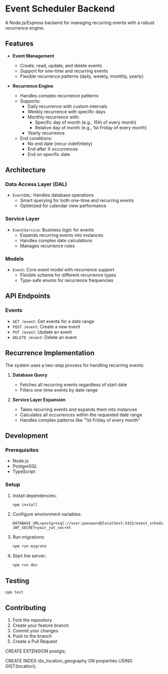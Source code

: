 # Event Scheduler Backend

A Node.js/Express backend for managing recurring events with a robust recurrence engine.

## Features

- **Event Management**
  - Create, read, update, and delete events
  - Support for one-time and recurring events
  - Flexible recurrence patterns (daily, weekly, monthly, yearly)

- **Recurrence Engine**
  - Handles complex recurrence patterns
  - Supports:
    - Daily recurrence with custom intervals
    - Weekly recurrence with specific days
    - Monthly recurrence with:
      - Specific day of month (e.g., 15th of every month)
      - Relative day of month (e.g., 1st Friday of every month)
    - Yearly recurrence
  - End conditions:
    - No end date (recur indefinitely)
    - End after X occurrences
    - End on specific date

## Architecture

### Data Access Layer (DAL)
- `EventDAL`: Handles database operations
  - Smart querying for both one-time and recurring events
  - Optimized for calendar view performance

### Service Layer
- `EventService`: Business logic for events
  - Expands recurring events into instances
  - Handles complex date calculations
  - Manages recurrence rules

### Models
- `Event`: Core event model with recurrence support
  - Flexible schema for different recurrence types
  - Type-safe enums for recurrence frequencies

## API Endpoints

### Events
- `GET /event`: Get events for a date range
- `POST /event`: Create a new event
- `PUT /event`: Update an event
- `DELETE /event`: Delete an event

## Recurrence Implementation

The system uses a two-step process for handling recurring events:

1. **Database Query**
   - Fetches all recurring events regardless of start date
   - Filters one-time events by date range

2. **Service Layer Expansion**
   - Takes recurring events and expands them into instances
   - Calculates all occurrences within the requested date range
   - Handles complex patterns like "1st Friday of every month"

## Development

### Prerequisites
- Node.js
- PostgreSQL
- TypeScript

### Setup
1. Install dependencies:
   ```bash
   npm install
   ```

2. Configure environment variables:
   ```env
   DATABASE_URL=postgresql://user:password@localhost:5432/event_scheduler
   JWT_SECRET=your_jwt_secret
   ```

3. Run migrations:
   ```bash
   npm run migrate
   ```

4. Start the server:
   ```bash
   npm run dev
   ```

## Testing

```bash
npm test
```

## Contributing

1. Fork the repository
2. Create your feature branch
3. Commit your changes
4. Push to the branch
5. Create a Pull Request

CREATE EXTENSION postgis;

CREATE INDEX idx_location_geography ON properties USING GIST(location);